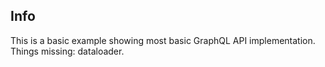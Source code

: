 ## Info

This is a basic example showing most basic GraphQL API implementation.
Things missing: dataloader.
